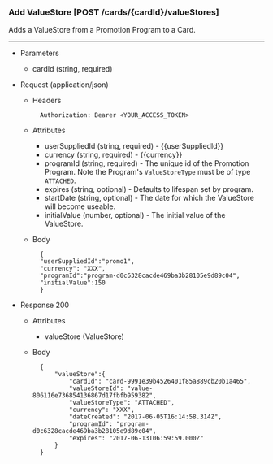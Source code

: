 ### Add ValueStore [POST /cards/{cardId}/valueStores]
Adds a ValueStore from a Promotion Program to a Card. 

---
+ Parameters
    + cardId (string, required)

+ Request (application/json)
    + Headers
    
            Authorization: Bearer <YOUR_ACCESS_TOKEN>

    + Attributes
        + userSuppliedId (string, required) - {{userSuppliedId}}
        + currency (string, required) - {{currency}}
        + programId (string, required) - The unique id of the Promotion Program. Note the Program's `ValueStoreType` must be of type `ATTACHED`.
        + expires (string, optional) - Defaults to lifespan set by program.
        + startDate (string, optional) - The date for which the ValueStore will become useable.
        + initialValue (number, optional) - The initial value of the ValueStore.
        
    + Body 
    
            {
            "userSuppliedId":"promo1",
            "currency": "XXX",
            "programId":"program-d0c6328cacde469ba3b28105e9d89c04",
            "initialValue":150
            }
    
+ Response 200
    + Attributes
        + valueStore (ValueStore)

    + Body

            {
                "valueStore":{
                    "cardId": "card-9991e39b4526401f85a889cb20b1a465",
                    "valueStoreId": "value-806116e736854136867d17fbfb959382",
                    "valueStoreType": "ATTACHED",
                    "currency": "XXX",
                    "dateCreated": "2017-06-05T16:14:58.314Z",
                    "programId": "program-d0c6328cacde469ba3b28105e9d89c04",
                    "expires": "2017-06-13T06:59:59.000Z"
                }   
            }

